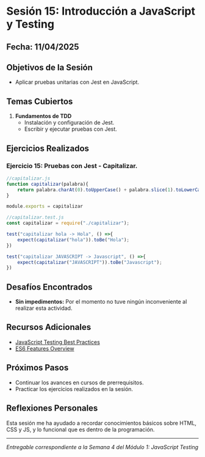# Sesión 15: Introducción a JavaScript y Testing

## Fecha: 11/04/2025

## Objetivos de la Sesión

- Aplicar pruebas unitarias con Jest en JavaScript.

## Temas Cubiertos

1. **Fundamentos de TDD**
   - Instalación y configuración de Jest.
   - Escribir y ejecutar pruebas con Jest.

## Ejercicios Realizados

### Ejercicio 15: Pruebas con Jest - Capitalizar.



```js
//capitalizar.js
function capitalizar(palabra){
    return palabra.charAt(0).toUpperCase() + palabra.slice(1).toLowerCase();
}

module.exports = capitalizar
```

```js
//capitalizar.test.js
const capitalizar = require("./capitalizar");

test("capitalizar hola -> Hola", () =>{
    expect(capitalizar("hola")).toBe("Hola");
})

test("capitalizar JAVASCRIPT -> Javascript", () =>{
    expect(capitalizar("JAVASCRIPT")).toBe("Javascript");
})
```

## Desafíos Encontrados

- **Sin impedimentos:** Por el momento no tuve ningún inconveniente al realizar esta actividad.  

## Recursos Adicionales

- [JavaScript Testing Best Practices](https://github.com/goldbergyoni/javascript-testing-best-practices)
- [ES6 Features Overview](https://github.com/lukehoban/es6features)

## Próximos Pasos

- Continuar los avances en cursos de prerrequisitos. 
- Practicar los ejercicios realizados en la sesión.

## Reflexiones Personales

Esta sesión me ha ayudado a recordar conocimientos básicos sobre HTML, CSS y JS, y lo funcional que es dentro de la programación.

---

*Entregable correspondiente a la Semana 4 del Módulo 1: JavaScript Testing*
